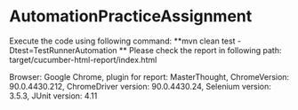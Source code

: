 # AutomationPracticeAssignment



Execute the code using following command: **mvn clean test -Dtest=TestRunnerAutomation
**
Please check the report in following path:
target/cucumber-html-report/index.html

Browser: Google Chrome,
plugin for report: MasterThought,
ChromeVersion: 90.0.4430.212,
ChromeDriver version: 90.0.4430.24,
Selenium version: 3.5.3,
JUnit version: 4.11

